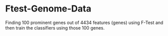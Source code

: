 # Ftest-Genome-Data
Finding 100 prominent genes out of 4434 features (genes) using F-Test and then train the classifiers using those 100 genes.
